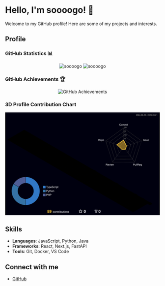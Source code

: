 # Hello, I'm soooogo! 👋

Welcome to my GitHub profile! Here are some of my projects and interests.

## Profile

### GitHub Statistics 📊
<p align="center">
  <picture>
    <source media="(prefers-color-scheme: dark)" srcset="https://github-readme-stats.vercel.app/api?username=soooogo&show_icons=true&locale=en&theme=dark&hide_border=true&bg_color=0D1117&include_all_commits=true&count_private=true&include_all_commits=true" />
    <source media="(prefers-color-scheme: light)" srcset="https://github-readme-stats.vercel.app/api?username=soooogo&show_icons=true&locale=en&theme=default&hide_border=true&include_all_commits=true&count_private=true&include_all_commits=true" />
    <img src="https://github-readme-stats.vercel.app/api?username=soooogo&show_icons=true&locale=en&theme=default&hide_border=true&include_all_commits=true&count_private=true&include_all_commits=true" alt="soooogo" width="410" />
  </picture>
  <picture>
    <source media="(prefers-color-scheme: dark)" srcset="https://github-readme-stats.vercel.app/api/top-langs/?username=soooogo&layout=compact&theme=dark&hide_border=true&bg_color=0D1117&include_all_commits=true&count_private=true" />
    <source media="(prefers-color-scheme: light)" srcset="https://github-readme-stats.vercel.app/api/top-langs/?username=soooogo&layout=compact&theme=default&hide_border=true&include_all_commits=true&count_private=true" />
    <img src="https://github-readme-stats.vercel.app/api/top-langs/?username=soooogo&layout=compact&theme=default&hide_border=true&include_all_commits=true&count_private=true" alt="soooogo" width="300" />
  </picture>
</p>

### GitHub Achievements 🏆
<p align="center">
  <picture>
    <source media="(prefers-color-scheme: dark)" srcset="https://github-profile-trophy.vercel.app/?username=soooogo&theme=darkhub&no-bg=true&margin-w=15&margin-h=15&column=7" />
    <source media="(prefers-color-scheme: light)" srcset="https://github-profile-trophy.vercel.app/?username=soooogo&theme=flat&no-bg=true&margin-w=15&margin-h=15&column=7" />
    <img src="https://github-profile-trophy.vercel.app/?username=soooogo&theme=flat&no-bg=true&margin-w=15&margin-h=15&column=7" alt="GitHub Achievements" />
  </picture>
</p>

### 3D Profile Contribution Chart
<p align="center">
  <picture>
    <source media="(prefers-color-scheme: dark)" srcset="profile-3d-contrib/profile-night-rainbow.svg" width="700" />
    <source media="(prefers-color-scheme: light)" srcset="profile-3d-contrib/profile-season-animate.svg" width="700" />
    <img alt="github profile contributions chart" src="profile-3d-contrib/profile-night-rainbow.svg" width="700" />
  </picture>
</p>

## Skills

- **Languages**: JavaScript, Python, Java
- **Frameworks**: React, Next.js, FastAPI
- **Tools**: Git, Docker, VS Code

## Connect with me

- [GitHub](https://github.com/soooogo)